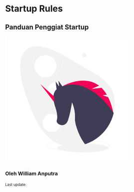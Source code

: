 # Startup Rules

## Panduan Penggiat Startup

<img src="./cover-2.png" width="400" >

<br>

### Oleh William Anputra

<small>Last update: <script>document.writeln((new Date()).toDateString());</script></small>


<div class="page-break"></div>

